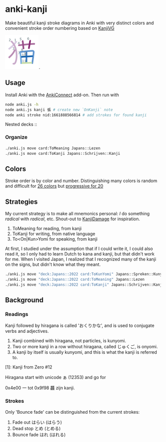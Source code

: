 # anki-kanji

Make beautiful kanji stroke diagrams in Anki with very distinct colors and convenient stroke order numbering based on [KanjiVG](https://github.com/KanjiVG/kanjivg)

![cat](neko.png).

## Usage

Install Anki with the [AnkiConnect](https://ankiweb.net/shared/info/2055492159) add-on. Then run with

```sh
node anki.js -h
node anki.js kanji 張 # create new `OnKanji` note
node anki stroke nid:1661888566814 # add strokes for found kanji
```

Nested decks <top level>::<next level>

### Organize

```sh
./anki.js move card:ToMeaning Japans::Lezen
./anki.js move card:ToKanji Japans::Schrijven::Kanji
```

## Colors

Stroke order is by color and number. Distinguishing many colors is random and difficult for [26 colors](https://en.wikipedia.org/wiki/Help:Distinguishable_colors) but [progressive for 20](https://sashat.me/2017/01/11/list-of-20-simple-distinct-colors/)

## Strategies

My current strategy is to make all mnemonics personal: *I* do something *radical* with *radical*, etc. Shout-out to [KanjiDamage](http://wwwkanjidamage.com/) for inspiration.

1. ToMeaning for reading, from kanji
2. ToKanji for writing, from native language
3. To<On|Kun>Yomi for speaking, from kanji

At first, I studied under the assumption that if I could write it, I could also read it, so I only had to learn Dutch to kana and kanji, but that didn't work for me. When I visited Japan, I realized that I recognized many of the kanji on the signs, but didn't know what they meant.

```sh
./anki.js move "deck:Japans::2022 card:ToKunYomi" Japans::Spreken::Kunyomi
./anki.js move "deck:Japans::2022 card:ToMeaning" Japans::Lezen
./anki.js move "deck:Japans::2022 card:ToKanji" Japans::Schrijven::Kanji
```

## Background

### Readings

Kanji followed by hiragana is called 'おくりかな', and is used to conjugate verbs and adjectives.

1. Kanji combined with hiragana, not particles, is kunyomi.
2. Two or more kanji in a row without hiragana, called じゅくご, is onyomi.
3. A kanji by itself is usually kunyomi, and this is what the kanji is referred to.

[1]: Kanji from Zero #12

Hiragana start with unicode ぁ (12353) and go for 

0x4e00 一 tot 0x9f98 龘 zijn kanji.

### Strokes

Only 'Bounce fade' can be distinguished from the current strokes:

1. Fade out はらい (はらう)
2. Dead stop とめ (とめる)
3. Bounce fade はれ (はれる)